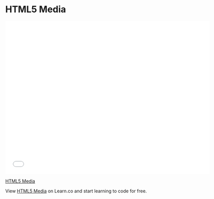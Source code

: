# HTML5 Media

<iframe width="640" height="480" src="//www.youtube.com/embed/Jhz5qVW_1wo?rel=0&modestbranding=1" frameborder="0" allowfullscreen></iframe><p><a href="https://www.youtube.com/watch?v=Jhz5qVW_1wo">HTML5 Media</a></p>

<p data-visibility='hidden'>View <a href='https://learn.co/lessons/HTML5-Media' title='HTML5 Media'>HTML5 Media</a> on Learn.co and start learning to code for free.</p>
